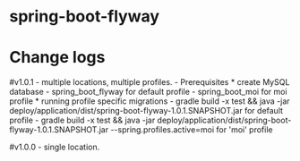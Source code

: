 # spring-boot-flyway

# Change logs

#v1.0.1
	- multiple locations, multiple profiles.
	- Prerequisites
		* create MySQL database
			- spring_boot_flyway for default profile
			- spring_boot_moi for moi profile
		* running profile specific migrations
			- gradle build -x test && java -jar deploy/application/dist/spring-boot-flyway-1.0.1.SNAPSHOT.jar for default profile
			- gradle build -x test && java -jar deploy/application/dist/spring-boot-flyway-1.0.1.SNAPSHOT.jar --spring.profiles.active=moi for 'moi' profile
	
#v1.0.0
	- single location.